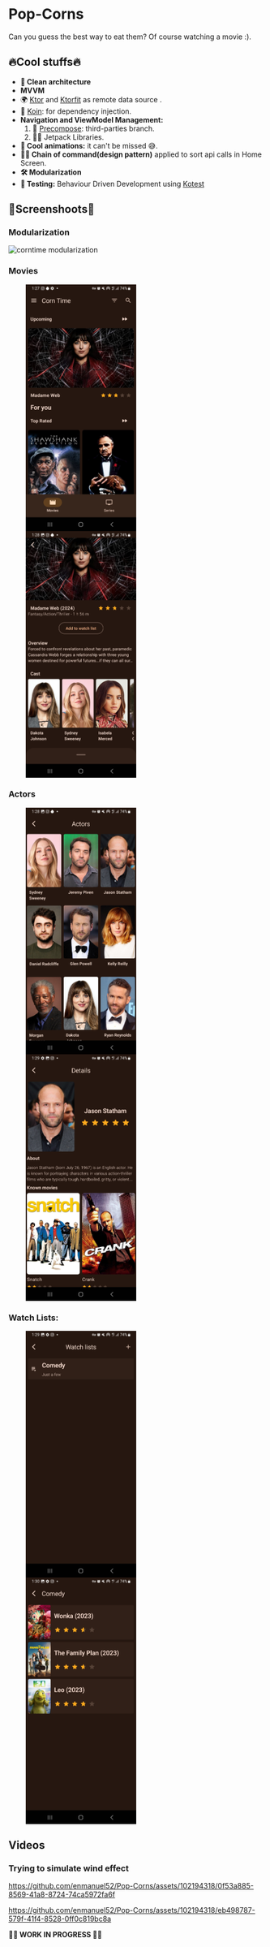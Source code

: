 # Pop-Corns
Can you guess the best way to eat them? Of course watching a movie :).


## 🔥Cool stuffs🔥

* **🧹  Clean architecture**
* **MVVM**
* 🌍  [Ktor](https://github.com/ktorio/ktor "ktor repo") and [Ktorfit](https://github.com/Foso/Ktorfit "ktorfit repo") as remote data source .
* 💉  [Koin](https://github.com/InsertKoinIO/koin "koin repo"): for dependency injection.
* **Navigation and ViewModel Management:**
  1.  🎨 [Precompose](https://github.com/Tlaster/PreCompose "precompose repo"): third-parties branch.
  2.  🚀🚀 Jetpack Libraries. 
* **🎉  Cool animations:** it can't be missed 😅.
* **🔗🔗 Chain of command(design pattern)** applied to sort api calls in Home Screen.
* **🛠   Modularization**
* **🧪 Testing:** Behaviour Driven Development using [Kotest](https://github.com/kotest/kotest "kotest repo")

## 📸Screenshoots📸

### Modularization
![corntime modularization](https://github.com/enmanuel52/Pop-Corns/assets/102194318/abd03ce3-ce29-4556-8074-b470c84fa035)


### Movies

<div style="margin: 10px;">
  <img src="https://github.com/enmanuel52/Pop-Corns/blob/main/app/src/main/res/drawable/home.jpg" style="display: flex; width: 45%; padding: 0% 5%;">
  <img src="https://github.com/enmanuel52/Pop-Corns/blob/main/app/src/main/res/drawable/movie_details.jpg" style="display: flex; width: 45%; padding: 0% 5%;">
</div>

### Actors

<div style="margin: 10px;">
  <img src="https://github.com/enmanuel52/Pop-Corns/blob/main/app/src/main/res/drawable/actors.jpg" style="display: flex; width: 45%; padding: 0% 5%;">
  <img src="https://github.com/enmanuel52/Pop-Corns/blob/main/app/src/main/res/drawable/actor_details.jpg" style="display: flex; width: 45%; padding: 0% 5%;">
</div>

### Watch Lists:

<div style="margin: 10px;">
  <img src="https://github.com/enmanuel52/Pop-Corns/blob/main/app/src/main/res/drawable/watch_list.jpg" style="display: flex; width: 45%; padding: 0% 5%;">
  <img src="https://github.com/enmanuel52/Pop-Corns/blob/main/app/src/main/res/drawable/list_details.jpg" style="display: flex; width: 45%; padding: 0% 5%;">
</div>


## Videos

### Trying to simulate wind effect



https://github.com/enmanuel52/Pop-Corns/assets/102194318/0f53a885-8569-41a8-8724-74ca5972fa6f




https://github.com/enmanuel52/Pop-Corns/assets/102194318/eb498787-579f-41f4-8528-0ff0c819bc8a




**🚧🚧 WORK IN PROGRESS 🚧🚧**
